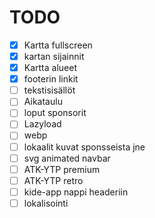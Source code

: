 # TODO

- [x] Kartta fullscreen
- [x] kartan sijainnit
- [x] Kartta alueet
- [x] footerin linkit
- [ ] tekstisisällöt
- [ ] Aikataulu
- [ ] loput sponsorit
- [ ] Lazyload
- [ ] webp
- [ ] lokaalit kuvat sponsseista jne
- [ ] svg animated navbar
- [ ] ATK-YTP premium
- [ ] ATK-YTP retro
- [ ] kide-app nappi headeriin
- [ ] lokalisointi
